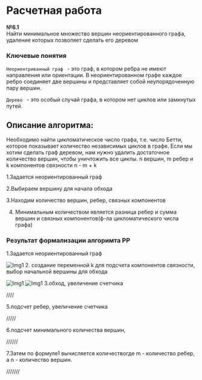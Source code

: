 # Расчетная работа

**№6.1**  
Найти минимальное множество вершин неориентированного графа, удаление которых позволяет сделать его деревом

### Ключевые понятия

`Неориентриванный граф ` - это граф, в котором ребра не имеют направления или ориентации. В неориентированном графе каждое ребро соединяет две вершины и представляет собой неупорядоченную пару вершин.

`Дерево ` - это особый случай графа, в котором нет циклов или замкнутых путей.

## Описание алгоритма:
Необходимо найти цикломатическое число графа, т.е. число Бетти, которое показывает количество независимых циклов в графе. Если мы хотим сделать граф деревом, нам нужно удалить достаточное количество вершин, чтобы уничтожить все циклы.
n вершин, m ребер и k компонентов связности
n - m + k

1.Задается неориентированный граф

2.Выбираем вершину для начала обхода

3.Находим количество вершин, ребер, связных компонентов

4. Минимальным количеством является разница ребер и сумма вершин и связных компонентов(ф-ла цикломатического числа графа)

   
### Результат формализации алгоримта РР

1.Задается неориентированный граф

![Img1](https://github.com/iis-32170x/RPIIS/blob/%D0%A5%D0%BE%D0%B4%D0%BE%D1%81%D0%BE%D0%B2_%D0%A2/SEM2/g1.jpg)
2. создание переменной k для подсчета компонентов связности, выбор начальной вершины для обхода

![Img1](https://github.com/iis-32170x/RPIIS/blob/%D0%A5%D0%BE%D0%B4%D0%BE%D1%81%D0%BE%D0%B2_%D0%A2/SEM2/g2.jpg)
![Img1](https://github.com/iis-32170x/RPIIS/blob/%D0%A5%D0%BE%D0%B4%D0%BE%D1%81%D0%BE%D0%B2_%D0%A2/SEM2/g3.jpg)
3.обход, увеличение счетчика

////

5.подсчет ребер, увеличение счетчика

/////

6.подсчет минимального количества вершин, 

//////

7.Затем по формуле1 вычисляется количествогде m - количество ребер, а n - количество вершин.

///////
